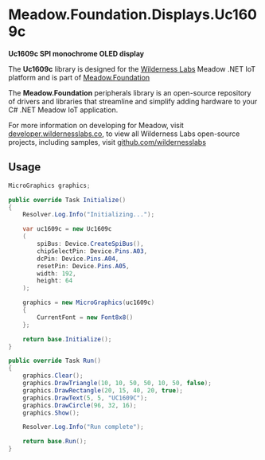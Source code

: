 # Meadow.Foundation.Displays.Uc1609c

**Uc1609c SPI monochrome OLED display**

The **Uc1609c** library is designed for the [Wilderness Labs](www.wildernesslabs.co) Meadow .NET IoT platform and is part of [Meadow.Foundation](https://developer.wildernesslabs.co/Meadow/Meadow.Foundation/)

The **Meadow.Foundation** peripherals library is an open-source repository of drivers and libraries that streamline and simplify adding hardware to your C# .NET Meadow IoT application.

For more information on developing for Meadow, visit [developer.wildernesslabs.co](http://developer.wildernesslabs.co/), to view all Wilderness Labs open-source projects, including samples, visit [github.com/wildernesslabs](https://github.com/wildernesslabs/)

## Usage

```csharp
MicroGraphics graphics;

public override Task Initialize()
{
    Resolver.Log.Info("Initializing...");

    var uc1609c = new Uc1609c
    (
        spiBus: Device.CreateSpiBus(),
        chipSelectPin: Device.Pins.A03,
        dcPin: Device.Pins.A04,
        resetPin: Device.Pins.A05,
        width: 192,
        height: 64
    );

    graphics = new MicroGraphics(uc1609c)
    {
        CurrentFont = new Font8x8()
    };

    return base.Initialize();
}

public override Task Run()
{
    graphics.Clear();
    graphics.DrawTriangle(10, 10, 50, 50, 10, 50, false);
    graphics.DrawRectangle(20, 15, 40, 20, true);
    graphics.DrawText(5, 5, "UC1609C");
    graphics.DrawCircle(96, 32, 16);
    graphics.Show();

    Resolver.Log.Info("Run complete");

    return base.Run();
}

```
